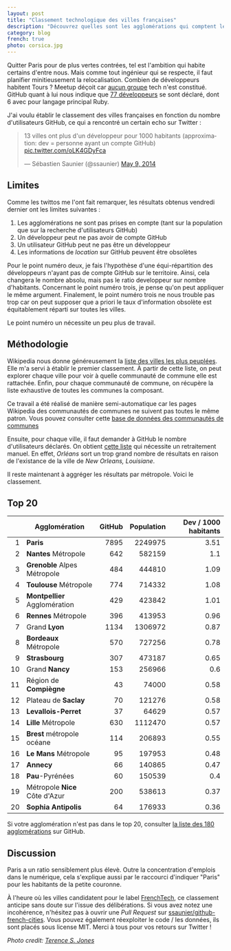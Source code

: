 ```yaml
---
layout: post
title: "Classement technologique des villes françaises"
description: "Découvrez quelles sont les agglomérations qui comptent le plus de développeurs sur GitHub"
category: blog
french: true
photo: corsica.jpg
---
```


Quitter Paris pour de plus vertes contrées, tel est l'ambition qui habite certains d'entre nous. Mais comme tout ingénieur qui se respecte, il faut planifier minitieusement la relocalisation. Combien de développeurs habitent Tours ? Meetup déçoit car [aucun groupe](http://www.meetup.com/find/?allMeetups=true&radius=31&userFreeform=Tours%2C+France&mcId=c1011764&mcName=Tours%2C+FR&sort=default) tech n'est constitué. GitHub quant à lui nous indique que [77 développeurs](https://github.com/search?q=location%3A%22Tours%22&type=Users&ref=searchresults) se sont déclaré, dont 6 avec pour langage principal Ruby.

J'ai voulu établir le classement des villes françaises en fonction du nombre d'utilisateurs GitHub, ce qui a rencontré un certain echo sur Twitter :

<blockquote class="twitter-tweet" lang="en"><p>13 villes ont plus d&#39;un développeur pour 1000 habitants (approximation: dev = personne ayant un compte GitHub) <a href="http://t.co/oLK4GDyFca">pic.twitter.com/oLK4GDyFca</a></p>&mdash; Sébastien Saunier (@ssaunier) <a href="https://twitter.com/ssaunier/statuses/464839588633395200">May 9, 2014</a></blockquote>
<script async src="//platform.twitter.com/widgets.js" charset="utf-8"></script>

## Limites

Comme les twittos me l'ont fait remarquer, les résultats obtenus vendredi dernier ont les limites suivantes :

1. Les agglomérations ne sont pas prises en compte (tant sur la population que sur la recherche d'utilisateurs GitHub)
1. Un développeur peut ne pas avoir de compte GitHub
1. Un utilisateur GitHub peut ne pas être un développeur
1. Les informations de *location* sur GitHub peuvent être obsolètes

Pour le point numéro deux, je fais l'hypothèse d'une équi-répartition des développeurs n'ayant pas de compte GitHub sur le territoire. Ainsi, cela changera le nombre absolu, mais pas le ratio developpeur sur nombre d'habitants. Concernant le point numéro trois, je pense qu'on peut appliquer le même argument. Finalement, le point numéro trois ne nous trouble pas trop car on peut supposer que a priori le taux d'information obsolète est équitablement réparti sur toutes les villes.

Le point numéro un nécessite un peu plus de travail.

## Méthodologie

Wikipedia nous donne généreusement la [liste des villes les plus peuplées](http://fr.wikipedia.org/wiki/Liste_des_communes_de_France_les_plus_peupl%C3%A9es). Elle m'a servi à établir le premier classement. À partir de cette liste, on peut explorer chaque ville pour voir à quelle communauté de commune elle est rattachée. Enfin, pour chaque communauté de commune, on récupère la liste exhaustive de toutes les communes la composant.

Ce travail a été réalisé de manière semi-automatique car les pages Wikipedia des communautés de communes ne suivent pas toutes le même patron. Vous pouvez consulter cette [base de données des communautés de communes](https://github.com/ssaunier/github-french-cities/blob/master/data/french_hubs.yml)

Ensuite, pour chaque ville, il faut demander à GitHub le nombre d'utilisateurs déclarés. On obtient [cette liste](https://github.com/ssaunier/github-french-cities/blob/master/data/github_users_per_city.yml) qui nécessite un retraitement manuel. En effet, *Orléans* sort un trop grand nombre de résultats en raison de l'existance de la ville de *New Orleans, Louisiane*.

Il reste maintenant à aggréger les résultats par métropole. Voici le classement.

## Top 20

|   | Agglomération | GitHub | Population | Dev / 1000 habitants |
|--:| ------------- | -----: | ---------: | -------------------: |
| 1 | **Paris** | 7895 | 2249975 | 3.51  |
| 2 | **Nantes** Métropole | 642| 582159| 1.1 |
| 3 | **Grenoble** Alpes Métropole|484|444810|1.09 |
| 4 | **Toulouse** Métropole|774|714332|1.08 |
| 5 | **Montpellier** Agglomération|429|423842|1.01 |
| 6 | **Rennes** Métropole|396|413953|0.96 |
| 7 | Grand **Lyon** |1134|1306972|0.87 |
| 8 | **Bordeaux** Métropole|570|727256|0.78 |
| 9 | **Strasbourg**|307|473187|0.65 |
|10 | Grand **Nancy**|153|256966|0.6 |
|11 | Région de **Compiègne**|43|74000|0.58 |
|12 | Plateau de **Saclay**|70|121276|0.58 |
|13 | **Levallois-Perret**|37|64629|0.57 |
|14 | **Lille** Métropole|630|1112470|0.57 |
|15 | **Brest** métropole océane|114|206893|0.55 |
|16 | **Le Mans** Métropole|95|197953|0.48 |
|17 | **Annecy** |66|140865|0.47 |
|18 | **Pau**-Pyrénées|60|150539|0.4 |
|19 | Métropole **Nice** Côte d'Azur|200|538613|0.37 |
|20 | **Sophia Antipolis**|64|176933|0.36 |

Si votre agglomération n'est pas dans le top 20, consulter [la liste des 180 agglomérations](https://github.com/ssaunier/github-french-cities/blob/master/data/github_users_per_hubs.csv) sur GitHub.

## Discussion

Paris a un ratio sensiblement plus élevè. Outre la concentration d'emplois dans
le numérique, cela s'explique aussi par le raccourci d'indiquer "Paris" pour les
habitants de la petite couronne.

À l'heure où les villes candidatent pour le label [FrenchTech](http://www.lafrenchtech.com), ce classement anticipe sans doute sur l'issue des délibérations. Si vous avez notez une incohérence, n'hésitez pas à ouvrir une *Pull Request* sur [ssaunier/github-french-cities](https://github.com/ssaunier/github-french-cities). Vous pouvez également réexploiter le code / les données, ils sont placés sous license MIT. Merci à tous pour vos retours sur Twitter !

*Photo credit: [Terence S. Jones](https://www.flickr.com/photos/terence_s_jones/8011517843)*

